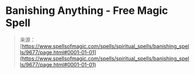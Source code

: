 <!--yml
category: 未分类
date: 2024-06-12 18:46:01
-->

# Banishing Anything - Free Magic Spell

> 来源：[https://www.spellsofmagic.com/spells/spiritual_spells/banishing_spells/9677/page.html#0001-01-01](https://www.spellsofmagic.com/spells/spiritual_spells/banishing_spells/9677/page.html#0001-01-01)